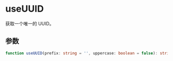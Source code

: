 # useUUID
获取一个唯一的 UUID。

## 参数
```ts
function useUUID(prefix: string = '', uppercase: boolean = false): string
```
